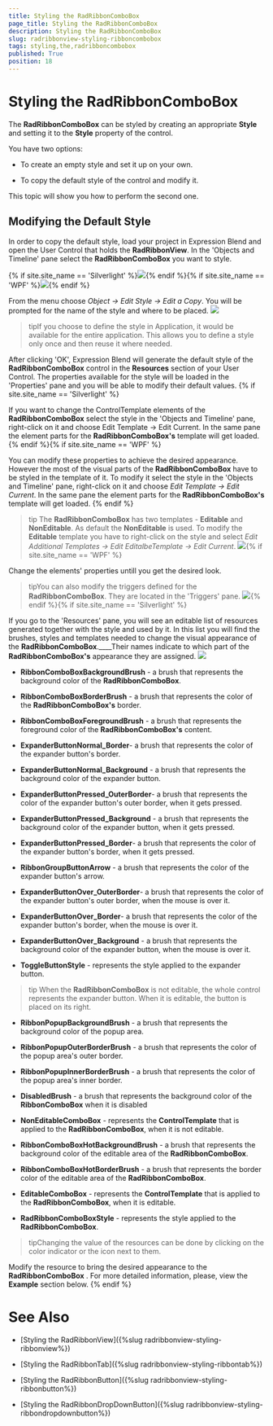 ```yaml
---
title: Styling the RadRibbonComboBox
page_title: Styling the RadRibbonComboBox
description: Styling the RadRibbonComboBox
slug: radribbonview-styling-ribboncombobox
tags: styling,the,radribboncombobox
published: True
position: 18
---
```


# Styling the RadRibbonComboBox



The __RadRibbonComboBox__ can be styled by creating an appropriate __Style__ and setting it to the __Style__ property of the control.
			

You have two options:

* To create an empty style and set it up on your own.

* To copy the default style of the control and modify it.

This topic will show you how to perform the second one.

## Modifying the Default Style

In order to copy the default style, load your project in Expression Blend and open the User Control that holds the __RadRibbonView__. In the 'Objects and Timeline' pane select the __RadRibbonComboBox__ you want to style.
				

{% if site.site_name == 'Silverlight' %}![](images/RibbonView_Styling_ComboBox_Locate.png){% endif %}{% if site.site_name == 'WPF' %}![](images/RibbonView_Styling_ComboBox_LocateWPF.png){% endif %}

From the menu choose *Object -> Edit Style -> Edit a Copy*. You will be prompted for the name of the style and where to be placed.
				![](images/RibbonView_Styling_ComboBox_CreateStyle.png)

>tipIf you choose to define the style in Application, it would be available for the entire application. This allows you to define a style only once and then reuse it where needed.

After clicking 'OK', Expression Blend will generate the default style of the __RadRibbonComboBox__ control in the __Resources__ section of your User Control. The properties available for the style will be loaded in the 'Properties' pane and you will be able to modify their default values.
				{% if site.site_name == 'Silverlight' %}

If you want to change the ControlTemplate elements of the __RadRibbonComboBox__ select the style in the 'Objects and Timeline' pane, right-click on it and choose Edit Template -> Edit Current. In the same pane the element parts for the __RadRibbonComboBox's__ template will get loaded.
					{% endif %}{% if site.site_name == 'WPF' %}

You can modify these properties to achieve the desired appearance. However the most of the visual parts of the __RadRibbonComboBox__ have to be styled in the template of it. To modify it select the style in the 'Objects and Timeline' pane, right-click on it and choose *Edit Template -> Edit Current*. In the same pane the element parts for the __RadRibbonComboBox's__ template will get loaded.
					{% endif %}

>tip
					The __RadRibbonComboBox__ has two templates - __Editable__ and __NonEditable__. As default the __NonEditable__ is used. To modify the __Editable__ template you have to right-click on the style and select *Edit Additional Templates -> Edit EditalbeTemplate -> Edit Current*.
				![](images/RibbonView_Styling_ComboBox_ControlTemplate.png){% if site.site_name == 'WPF' %}

Change the elements' properties untill you get the desired look.

>tipYou can also modify the triggers defined for the __RadRibbonComboBox__. They are located in the 'Triggers' pane.
						![](images/RibbonView_Styling_ComboBox_Triggers.png){% endif %}{% if site.site_name == 'Silverlight' %}

If you go to the 'Resources' pane, you will see an editable list of resources generated together with the style and used by it. In this list you will find the brushes, styles and templates needed to change the visual appearance of the __RadRibbonComboBox__.____Their names indicate to which part of the __RadRibbonComboBox's__ appearance they are assigned.
					![](images/RibbonView_Styling_ComboBox_Resources.png)

* __RibbonComboBoxBackgroundBrush__ - a brush that represents the background color of the __RadRibbonComboBox__.
						

* __RibbonComboBoxBorderBrush__ - a brush that represents the color of the __RadRibbonComboBox's__ border.
						

* __RibbonComboBoxForegroundBrush__ - a brush that represents the foreground color of the __RadRibbonComboBox's__ content.
						

* __ExpanderButtonNormal_Border__- a brush that represents the color of the expander button's border.
						

* __ExpanderButtonNormal_Background__ - a brush that represents the background color of the expander button.
						

* __ExpanderButtonPressed_OuterBorder__- a brush that represents the color of the expander button's outer border, when it gets pressed.
						

* __ExpanderButtonPressed_Background__ - a brush that represents the background color of the expander button, when it gets pressed.
						

* __ExpanderButtonPressed_Border__- a brush that represents the color of the expander button's border, when it gets pressed.
						

* __RibbonGroupButtonArrow__ - a brush that represents the color of the expander button's arrow.
						

* __ExpanderButtonOver_OuterBorder__- a brush that represents the color of the expander button's outer border, when the mouse is over it.
						

* __ExpanderButtonOver_Border__- a brush that represents the color of the expander button's border, when the mouse is over it.
						

* __ExpanderButtonOver_Background__ - a brush that represents the background color of the expander button, when the mouse is over it.
						

* __ToggleButtonStyle__ - represents the style applied to the expander button.
						

>tip
						When the __RadRibbonComboBox__ is not editable, the whole control represents the expander button. When it is editable, the button is placed on its right.
					

* __RibbonPopupBackgroundBrush__ - a brush that represents the background color of the popup area.
						

* __RibbonPopupOuterBorderBrush__ - a brush that represents the color of the popup area's outer border.
						

* __RibbonPopupInnerBorderBrush__ - a brush that represents the color of the popup area's inner border.
						

* __DisabledBrush__ - a brush that represents the background color of the __RibbonComboBox__ when it is disabled
						

* __NonEditableComboBox__ - represents the __ControlTemplate__ that is applied to the __RadRibbonComboBox__, when it is not editable.
						

* __RibbonComboBoxHotBackgroundBrush__ - a brush that represents the background color of the editable area of the __RadRibbonComboBox__.
						

* __RibbonComboBoxHotBorderBrush__ - a brush that represents the border color of the editable area of the __RadRibbonComboBox__.
						

* __EditableComboBox__ - represents the __ControlTemplate__ that is applied to the __RadRibbonComboBox__, when it is editable.
						

* __RadRibbonComboBoxStyle__ - represents the style applied to the __RadRibbonComboBox__.
						

>tipChanging the value of the resources can be done by clicking on the color indicator or the icon next to them.

Modify the resource to bring the desired appearance to the __RadRibbonComboBox__ . For more detailed information, please, view the __Example__ section below.
						{% endif %}

# See Also

 * [Styling the RadRibbonView]({%slug radribbonview-styling-ribbonview%})

 * [Styling the RadRibbonTab]({%slug radribbonview-styling-ribbontab%})

 * [Styling the RadRibbonButton]({%slug radribbonview-styling-ribbonbutton%})

 * [Styling the RadRibbonDropDownButton]({%slug radribbonview-styling-ribbondropdownbutton%})
